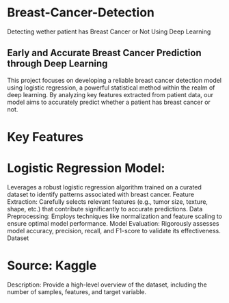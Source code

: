 # Breast-Cancer-Detection
Detecting wether patient has Breast Cancer or Not 
Using Deep Learning

## Early and Accurate Breast Cancer Prediction through Deep Learning

This project focuses on developing a reliable breast cancer detection model using logistic regression, a powerful statistical method within the realm of deep learning. By analyzing key features extracted from patient data, our model aims to accurately predict whether a patient has breast cancer or not.

# Key Features

# Logistic Regression Model:
Leverages a robust logistic regression algorithm trained on a curated dataset to identify patterns associated with breast cancer.
Feature Extraction: Carefully selects relevant features (e.g., tumor size, texture, shape, etc.) that contribute significantly to accurate predictions.
Data Preprocessing: Employs techniques like normalization and feature scaling to ensure optimal model performance.
Model Evaluation: Rigorously assesses model accuracy, precision, recall, and F1-score to validate its effectiveness.
Dataset
# Source: Kaggle
Description: Provide a high-level overview of the dataset, including the number of samples, features, and target variable.
